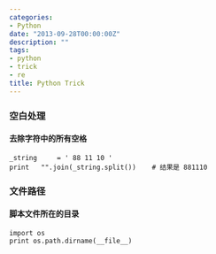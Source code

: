 ```yaml
---
categories:
- Python
date: "2013-09-28T00:00:00Z"
description: ""
tags:
- python
- trick
- re
title: Python Trick
---
```


### 空白处理

#### 去除字符中的所有空格

    _string     = ' 88 11 10 '
    print   "".join(_string.split())    # 结果是 881110

### 文件路径

#### 脚本文件所在的目录

    import os
    print os.path.dirname(__file__)
